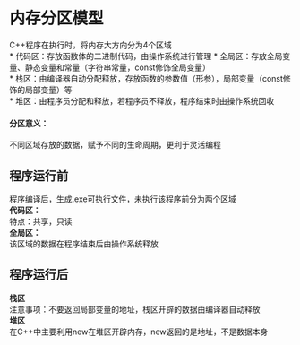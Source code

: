 # 内存分区模型
  
C++程序在执行时，将内存大方向分为4个区域  
    * 代码区：存放函数体的二进制代码，由操作系统进行管理
    * 全局区：存放全局变量、静态变量和常量（字符串常量，const修饰全局变量）  
    * 栈区：由编译器自动分配释放，存放函数的参数值（形参），局部变量（const修饰的局部变量）等  
    * 堆区：由程序员分配和释放，若程序员不释放，程序结束时由操作系统回收  

#### 分区意义：
不同区域存放的数据，赋予不同的生命周期，更利于灵活编程  

## 程序运行前
程序编译后，生成.exe可执行文件，未执行该程序前分为两个区域  
**代码区：**  
    特点：共享，只读  
**全局区：**  
    该区域的数据在程序结束后由操作系统释放  

## 程序运行后

**栈区**  
    注意事项：不要返回局部变量的地址，栈区开辟的数据由编译器自动释放  
**堆区**  
    在C++中主要利用new在堆区开辟内存，new返回的是地址，不是数据本身  